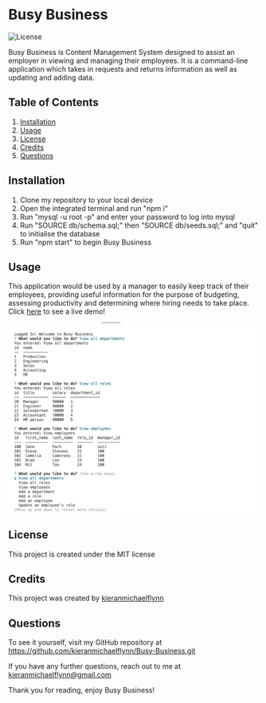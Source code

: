 # Busy Business

![License](https://img.shields.io/badge/License-MIT-blue)

Busy Business is Content Management System designed to assist an employer in viewing and managing their employees. It is a command-line application which takes in requests and returns information as well as updating and adding data.

## Table of Contents

1.  [Installation](#installation)
2.  [Usage](#usage)
3.  [License](#license)
3.  [Credits](#credits)
4.  [Questions](#questions)


## Installation 

1. Clone my repository to your local device 
2. Open the integrated terminal and run "npm i"
3. Run "mysql -u root -p" and enter your password to log into mysql
4. Run "SOURCE db/schema.sql;" then "SOURCE db/seeds.sql;" and "quit" to initialise the database
5. Run "npm start" to begin Busy Business

## Usage

This application would be used by a manager to easily keep track of their employees, providing useful information for the purpose of budgeting, assessing productivity and determining where hiring needs to take place. Click [here](https://drive.google.com/file/d/15zWeIBkN8SJUTUg3axeeK4HXQUZOUeRK/view) to see a live demo!

![Busy-Business-Demo](busy-business-demo.png)

## License
This project is created under the MIT license

## Credits
This project was created by [kieranmichaelflynn](https://github.com/kieranmichaelflynn)

## Questions
To see it yourself, visit my GitHub repository at https://github.com/kieranmichaelflynn/Busy-Business.git

If you have any further questions, reach out to me at kieranmichaelflynn@gmail.com 

Thank you for reading, enjoy Busy Business!
    
